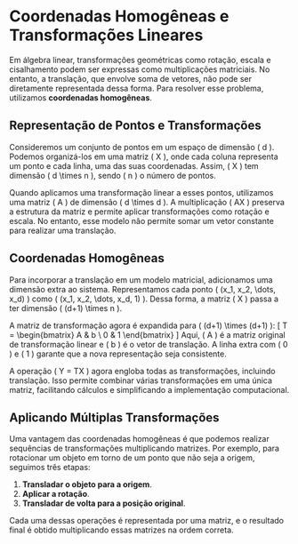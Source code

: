 # **Coordenadas Homogêneas e Transformações Lineares**

Em álgebra linear, transformações geométricas como rotação, escala e cisalhamento podem ser expressas como multiplicações matriciais. No entanto, a translação, que envolve soma de vetores, não pode ser diretamente representada dessa forma. Para resolver esse problema, utilizamos **coordenadas homogêneas**.

## Representação de Pontos e Transformações

Consideremos um conjunto de pontos em um espaço de dimensão \( d \). Podemos organizá-los em uma matriz \( X \), onde cada coluna representa um ponto e cada linha, uma das suas coordenadas. Assim, \( X \) tem dimensão \( d \times n \), sendo \( n \) o número de pontos.

Quando aplicamos uma transformação linear a esses pontos, utilizamos uma matriz \( A \) de dimensão \( d \times d \). A multiplicação \( AX \) preserva a estrutura da matriz e permite aplicar transformações como rotação e escala. No entanto, esse modelo não permite somar um vetor constante para realizar uma translação.

## Coordenadas Homogêneas

Para incorporar a translação em um modelo matricial, adicionamos uma dimensão extra ao sistema. Representamos cada ponto \( (x_1, x_2, \dots, x_d) \) como \( (x_1, x_2, \dots, x_d, 1) \). Dessa forma, a matriz \( X \) passa a ter dimensão \( (d+1) \times n \).

A matriz de transformação agora é expandida para \( (d+1) \times (d+1) \):
\[
T = \begin{bmatrix} A & b \\ 0 & 1 \end{bmatrix}
\]
Aqui, \( A \) é a matriz original de transformação linear e \( b \) é o vetor de translação. A linha extra com \( 0 \) e \( 1 \) garante que a nova representação seja consistente.

A operação \( Y = TX \) agora engloba todas as transformações, incluindo translação. Isso permite combinar várias transformações em uma única matriz, facilitando cálculos e simplificando a implementação computacional.

## Aplicando Múltiplas Transformações

Uma vantagem das coordenadas homogêneas é que podemos realizar sequências de transformações multiplicando matrizes. Por exemplo, para rotacionar um objeto em torno de um ponto que não seja a origem, seguimos três etapas:
1. **Transladar o objeto para a origem**.
2. **Aplicar a rotação**.
3. **Transladar de volta para a posição original**.

Cada uma dessas operações é representada por uma matriz, e o resultado final é obtido multiplicando essas matrizes na ordem correta.

